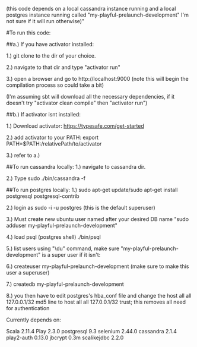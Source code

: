 (this code depends on a local cassandra instance running and a local postgres instance running called "my-playful-prelaunch-development" I'm not sure if it will run otherwise)"

#To run this code:

##a.) If you have activator installed:

1.) git clone to the dir of your choice.

2.) navigate to that dir and type "activator run"

3.) open a browser and go to http://localhost:9000 (note this will begin the compilation process so could take a bit)

(I'm assuming sbt will download all the necessary dependencies, if it doesn't try "activator clean compile" then "activator run")

##b.) If activator isnt installed:

1.) Download activator: https://typesafe.com/get-started

2.) add activator to your PATH: export PATH=$PATH:/relativePath/to/activator

3.) refer to a.)

##To run cassandra locally:
1.) navigate to cassandra dir.

2.) Type sudo ./bin/cassandra -f

##To run postgres locally:
1.) sudo apt-get update/sudo apt-get install postgresql postgresql-contrib

2.) login as sudo -i -u postgres (this is the default superuser)

3.) Must create new ubuntu user named after your desired DB name "sudo adduser my-playful-prelaunch-development"

4.) load psql (postgres shell) ./bin/psql

5.) list users using "\du" command, make sure "my-playful-prelaunch-development" is a super user if it isn't:

6.) createuser my-playful-prelaunch-development (make sure to make this user a superuser)

7.) createdb my-playful-prelaunch-development

8.) you then have to edit postgres's hba_conf file and change the host all all 127.0.0.1/32 md5 line to host all all 127.0.0.1/32 trust; this removes all need for authentication


Currently depends on:

Scala 2.11.4
Play 2.3.0
postgresql 9.3
selenium 2.44.0
cassandra 2.1.4
play2-auth 0.13.0
jbcrypt 0.3m
scalikejdbc 2.2.0




